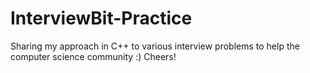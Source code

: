 # InterviewBit-Practice
Sharing my approach in C++ to various interview problems to help the computer science community :) Cheers!
